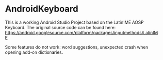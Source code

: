 # AndroidKeyboard
This is a working Android Studio Project based on the LatinIME AOSP Keyboard. 
The original source code can be found here: https://android.googlesource.com/platform/packages/inputmethods/LatinIME

Some features do not work: word suggestions, unexpected crash when opening add-on dictionaries.
